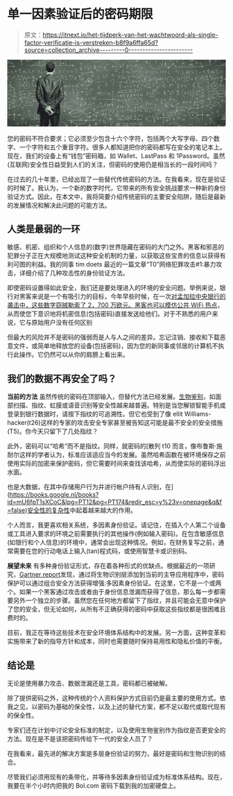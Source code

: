 # 单一因素验证后的密码期限

> 原文：<https://itnext.io/het-tijdperk-van-het-wachtwoord-als-single-factor-verificatie-is-verstreken-b8f9a6ffa65d?source=collection_archive---------0----------------------->

![](img/cadfd56084fa3c404529806590e7c7ae.png)

您的密码不符合要求；它必须至少包含十六个字符，包括两个大写字母、四个数字、一个字符和五个重音字符。很多人都知道把你的密码都写在安全的笔记本上。现在，我们的设备上有“钱包”密码箱，如 Wallet、LastPass 和 1Password。虽然(互联网)安全性日益受到人们的关注，但密码的使用仍是相当长的一段时间吗？

在过去的几十年里，已经出现了一些替代传统密码的方法。在我看来，现在是验证的时候了。我认为，一个新的数字时代，它带来的所有安全挑战要求一种新的身份验证方式。因此，在本文中，我将简要介绍传统密码的主要安全陷阱，随后是最新的发展情况和解决此问题的可能方法。

## 人类是最弱的一环

敏感、机密、组织和个人信息的(数字)世界隐藏在密码的大门之外。黑客和邪恶的犯罪分子正在大规模地测试这种安全机制的力量，以获取这些宝贵的信息以获得有利可图的利益。我的同事 tim doets 最近的一篇文章“T0”网络犯罪攻击#1:暴力攻击，详细介绍了几种攻击性的身份验证方法。

即使密码设置得如此安全，我们还是要处理进入的环境的安全问题。举例来说，银行对黑客来说是一个有吸引力的目标，今年早些时候，在一次[对孟加拉中央银行的袭击中，这些数字窃贼勒索了 2，700 万欧元。黑客也可以模仿](https://www.linkit.nl/knowledge-base/125/Een_bank_zonder_firewall_en_verbonden_met_simpele_routers)[公共 WiFi 热点](https://www.linkit.nl/knowledge-base/149/10_tips_voor_veilig_gebruik_openbare_Wi_fi_hotspots)，从而使您下意识地将机密信息(包括密码)直接发送给他们。对于不熟悉的用户来说，它与原始用户没有任何区别

但最大的风险并不是密码的强弱而是人与人之间的差异。忘记注销、接收和下载恶意文件，或简单地释放您的设备(包括密码)，因为您的新同事或邻居的计算机不执行此操作。它仍然可以从你的肩膀上看出来。

## 我们的数据不再安全了吗？

**当前的方法**
虽然传统的密码在顶部输入，但替代方法已经发展。[生物鉴别](https://www.linkit.nl/knowledge-base/120/De_rol_van_biometrie_binnen_multifactor_authenticatie)，如面部扫描、指纹、虹膜或语音识别等安全性越来越普遍。特别是当您解锁智能手机或登录到银行数据时，请按下指纹的可追溯性。但它也受到了像 ellit Williams-hacker(t26)这样的专家的攻击安全专家甚至被告知这可能是最不安全的安全措施(T5)。你今天只留下了几处指纹？

此外，密码可以“哈希”而不是指纹。同样，就密码的[散列 t10 而言，像布鲁斯·施耐尔这样的学者认为，标准应该适应当今的发展。虽然哈希函数在被环境保存之前使用实际的加密来保护密码，但它需要时间来查找该哈希，从而使实际的密码浮出水面。

也是大数据，在其中存储用户行为并进行帐户持有人识别，在](https://books.google.nl/books?id=mU6fpT1sXCoC&lpg=PT12&pg=PT174&redir_esc=y%23v=onepage&q&f=false)[安全性的复杂性](https://www.linkit.nl/knowledge-base/123/Authenticatie_veiliger_maken_met_behulp_van_Big_Data)中起着越来越大的作用。

个人而言，我更喜欢相关系统，多因素身份验证。请记住，在插入个人第二个设备或工具进入要求的环境之前需要执行的其他操作(例如输入密码)。在包含敏感信息(如银行和个人信息)的环境中，通常会出现这种情况。例如，在财务复写之前，通常需要在您的行动电话上输入(tan)程式码，或使用智慧卡或识别码。

**展望未来**
有多种身份验证形式，存在着各种形式的优缺点。根据最近的一项研究，[Gartner report](https://www.gartner.com/doc/3177132/decision-point-architecting-singlefactor-twofactor)发现，通过将生物识别层添加到当前的主导应用程序中，密码保护可以通过组合安全方法获得增强:多因素身份验证。在这里，它不是一个或两个。如果一个黑客通过攻击或者由于身份信息泄漏而获得了信息，那么每一步都需要另外一个独立的步骤。虽然您在任何地方都留下了指纹，并且可能会无意中保护了您的安全，但无论如何，从所有不正确获得的密码中获取这些指纹都是很困难且费时的。

目前，我正在等待这些技术在安全环境体系结构中的发展。另一方面，这种变革和实施带来了新的指导方针和成本，同时也需要随时保持易用性和隐私价值的平衡。

## 结论是

无论是使用暴力攻击、数据泄漏还是工具，密码都已被破解。

除了提供密码之外，这种传统的个人资料保护方式目前仍是最主要的使用方式。依我之见，以密码为基础的保全性，以及上述的替代方案，都不足以取代或取代现有的保全性。

专家们还在计划中讨论安全标准的制定，以及使用生物鉴别作为指纹是否更安全的方法。现在是不是该把密码传给下一代的安全人员了？

在我看来，最先进的解决方案是多层身份验证的努力，最好是密码和生物识别的结合。

尽管我们必须用现有的条带化，并等待多因素身份验证成为标准体系结构。现在，我要在半个小时内把我的 Bol.com 密码下载到我的加密硬盘上。
